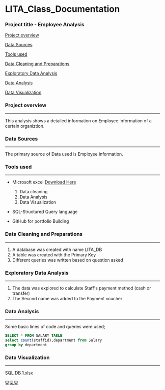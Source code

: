 # LITA_Class_Documentation

### Project title - Employee Analysis

 [Project overview](#project-overview)
 
 [Data Sources](#data-sources)
 
 [Tools used](#tools-used)
 
 [Data Cleaning and Preparations](#data-cleaning-and-preparation)
 
 [Exploratory Data Analysis](#exploratory-data-analysis)
 
 [Data Analysis](#data-analysis)
 
 [Data Visualization](#data-visualization)

### Project overview 
---
This analysis shows a detailed information on Employee information of a certain organiztion. 

### Data Sources
---
The primary source of Data used is Employee information. 
 ### Tools used
 ---
- Microsoft excel [Download Here](https://www.microsoft.com)
  1. Data cleaning
  2. Data Analysis
  3. Data Visualization
     
- SQL-Structured Query language
- GitHub for portfolio Building
### Data Cleaning and Preparations
---
1. A database was created with name LITA_DB
2. A table was created with the Primary Key
3. Different queries was written based on question asked

### Exploratory Data Analysis
---
 1. The data was explored to calculate Staff's payment method (cash or transfer)
 2. The Second name was added to the Payment voucher
    
### Data Analysis
---
Some basic lines of code and queries were used;

```SQL
SELECT * FROM SALARY TABLE
select count(staffid),department from Salary
group by department
```

### Data Visualization
---
[SQL DB 1.xlsx](https://github.com/user-attachments/files/17581189/SQL.DB.1.xlsx)

💻💻💻
